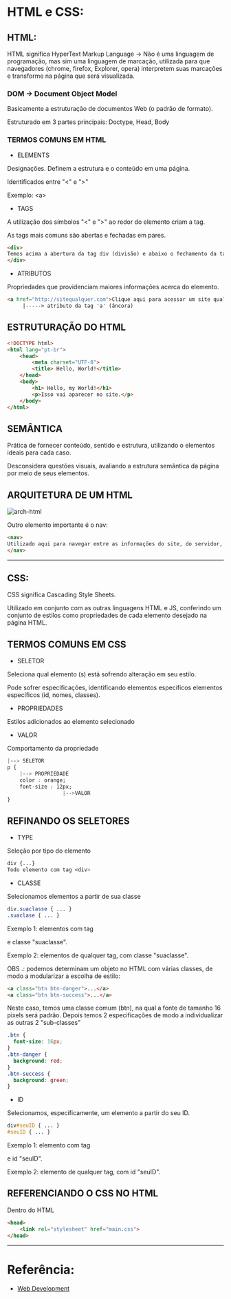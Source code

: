 # HTML e CSS:

## HTML:
HTML significa HyperText Markup Language → Não é uma linguagem de programação, mas sim uma linguagem de marcação, utilizada para que navegadores \(chrome, firefox, Explorer, opera\) interpretem suas marcações e transforme na página que será visualizada.

### DOM → Document Object Model

Basicamente a estruturação de documentos Web \(o padrão de formato\). 

Estruturado em 3 partes principais: Doctype, Head, Body

### TERMOS COMUNS EM HTML

- ELEMENTS

Designações. Definem a estrutura e o conteúdo em uma página.

Identificados entre "<" e ">"

Exemplo: <a\>

- TAGS

A utilização dos símbolos "<" e ">" ao redor do elemento criam a tag.

As tags mais comuns são abertas e fechadas em pares.

```html
<div>
Temos acima a abertura da tag div (divisão) e abaixo o fechamento da tag.
</div>
```

- ATRIBUTOS

Propriedades que providenciam maiores informações acerca do elemento.

```html
<a href="http://sitequalquer.com">Clique aqui para acessar um site qualquer</a>
	 |-----> atributo da tag 'a' (âncora)
```

## ESTRUTURAÇÃO DO HTML

```html
<!DOCTYPE html>
<html lang="pt-br">
	<head>
		<meta charset="UTF-8">
		<title> Hello, World!</title>
	</head>
	<body>
		<h1> Hello, my World!</h1>
		<p>Isso vai aparecer no site.</p>
	</body>
</html>
```

## SEMÂNTICA

Prática de fornecer conteúdo, sentido e estrutura, utilizando o elementos ideais para cada caso.

Desconsidera questões visuais, avaliando a estrutura semântica da página por meio de seus elementos.

## ARQUITETURA DE UM HTML

![arch-html](https://www.notion.so/image/https%3A%2F%2Fs3-us-west-2.amazonaws.com%2Fsecure.notion-static.com%2Fc0dcde4c-7f66-4a8d-b820-4b70ae285c88%2Farch-html.png?table=block&id=6a7acac2-819f-4e9a-8684-9af2b8f90dac&width=770&userId=6b906191-3739-42ff-bcbd-5448632e5695&cache=v2)

Outro elemento importante é o nav:

```html
<nav>
Utilizado aqui para navegar entre as informações do site, do servidor, etc.
</nav>
```

---
## CSS:
CSS significa Cascading Style Sheets.

Utilizado em conjunto com as outras linguagens HTML e JS, conferindo um conjunto de estilos como propriedades de cada elemento desejado na página HTML.

## TERMOS COMUNS EM CSS

- SELETOR

Seleciona qual elemento \(s\) está sofrendo alteração em seu estilo.

Pode sofrer especificações, identificando elementos específicos elementos específicos \(id, nomes, classes\).

- PROPRIEDADES

Estilos adicionados ao elemento selecionado 

- VALOR

Comportamento da propriedade

```css
|--> SELETOR
p {
	|--> PROPRIEDADE
	color : orange;
	font-size : 12px;
				  |-->VALOR
}
```

## REFINANDO OS SELETORES

- TYPE

Seleção por tipo do elemento

```css
div {...}
Todo elemento com tag <div>
```

- CLASSE

Selecionamos elementos a partir de sua classe

```css
div.suaclasse { ... }
.suaclase { ... }
```

Exemplo 1: elementos com tag <div> e classe "suaclasse".

Exemplo 2: elementos de qualquer tag, com classe "suaclasse".

OBS .: podemos determinam um objeto no HTML com várias classes, de modo a modularizar a escolha de estilo:

```html
<a class="btn btn-danger">...</a>
<a class="btn btn-success">...</a>
```

Neste caso, temos uma classe comum \(btn\), na qual a fonte de tamanho 16 pixels será padrão. Depois temos 2 especificações de modo a individualizar as outras 2 "sub-classes"

```css
.btn {
  font-size: 16px;
}
.btn-danger {
  background: red;
}
.btn-success {
  background: green;
}
```

- ID

Selecionamos, especificamente, um elemento a partir do seu ID.

```css
div#seuID { ... }
#seuID { ... }
```

Exemplo 1: elemento com tag <div> e id "seuID".

Exemplo 2:  elemento de qualquer tag, com id "seuID".

## REFERENCIANDO O CSS NO HTML

Dentro do HTML

```html
<head>
	<link rel="stylesheet" href="main.css">
</head>
```

---

# Referência:

- [Web Development](https://www.notion.so/WEB-DEVELOPMENT-5ea22e21aa9f47758e9cbecb2711a92c)
